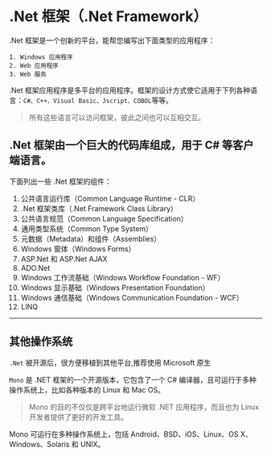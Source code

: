 # .Net 框架（.Net Framework）

.Net 框架是一个创新的平台，能帮您编写出下面类型的应用程序：

    1. Windows 应用程序
    2. Web 应用程序
    3. Web 服务

.Net 框架应用程序是多平台的应用程序。框架的设计方式使它适用于下列各种语言：`C#、C++、Visual Basic、Jscript、COBOL`等等。

> 所有这些语言可以访问框架，彼此之间也可以互相交互。

## .Net 框架由一个巨大的代码库组成，用于 C# 等客户端语言。

下面列出一些 .Net 框架的组件：

1. 公共语言运行库（Common Language Runtime - CLR）
2. .Net 框架类库（.Net Framework Class Library）
3. 公共语言规范（Common Language Specification）
4. 通用类型系统（Common Type System）
5. 元数据（Metadata）和组件（Assemblies）
6. Windows 窗体（Windows Forms）
7. ASP.Net 和 ASP.Net AJAX
8. ADO.Net
9. Windows 工作流基础（Windows Workflow Foundation - WF）
10. Windows 显示基础（Windows Presentation Foundation）
11. Windows 通信基础（Windows Communication Foundation - WCF）
12. LINQ

---

## 其他操作系统

`.Net` 被开源后，很方便移植到其他平台,推荐使用 Microsoft 原生

`Mono` 是 .NET 框架的一个开源版本，它包含了一个 C# 编译器，且可运行于多种操作系统上，比如各种版本的 Linux 和 Mac OS。

> Mono 的目的不仅仅是跨平台地运行微软 .NET 应用程序，而且也为 Linux 开发者提供了更好的开发工具。

Mono 可运行在多种操作系统上，包括 Android、BSD、iOS、Linux、OS X、Windows、Solaris 和 UNIX。
